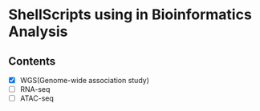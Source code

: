 # ShellScripts using in Bioinformatics Analysis

## Contents

 * [x] WGS(Genome-wide association study)
 * [ ] RNA-seq
 * [ ] ATAC-seq